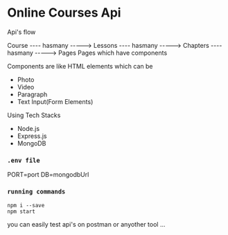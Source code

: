 # Online Courses Api

Api's flow

Course ---- hasmany -----> Lessons ---- hasmany -----> Chapters ---- hasmany -----> Pages
Pages which have components

Components are like HTML elements which can be
* Photo
* Video
* Paragraph
* Text Input(Form Elements)

Using Tech Stacks
* Node.js
* Express.js 
* MongoDB

### `.env file`

PORT=port
DB=mongodbUrl

### `running commands`

```
npm i --save
npm start
```

you can easily test api's on postman or anyother tool ...

